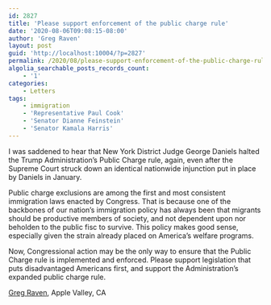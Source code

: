 ```yaml
---
id: 2827
title: 'Please support enforcement of the public charge rule'
date: '2020-08-06T09:08:15-08:00'
author: 'Greg Raven'
layout: post
guid: 'http://localhost:10004/?p=2827'
permalink: /2020/08/please-support-enforcement-of-the-public-charge-rule/
algolia_searchable_posts_records_count:
    - '1'
categories:
    - Letters
tags:
    - immigration
    - 'Representative Paul Cook'
    - 'Senator Dianne Feinstein'
    - 'Senator Kamala Harris'
---
```


I was saddened to hear that New York District Judge George Daniels halted the Trump Administration’s Public Charge rule, again, even after the Supreme Court struck down an identical nationwide injunction put in place by Daniels in January.

Public charge exclusions are among the first and most consistent immigration laws enacted by Congress. That is because one of the backbones of our nation’s immigration policy has always been that migrants should be productive members of society, and not dependent upon nor beholden to the public fisc to survive. This policy makes good sense, especially given the strain already placed on America’s welfare programs.

Now, Congressional action may be the only way to ensure that the Public Charge rule is implemented and enforced. Please support legislation that puts disadvantaged Americans first, and support the Administration’s expanded public charge rule.

[Greg Raven](https://www.gregraven.org/), Apple Valley, CA